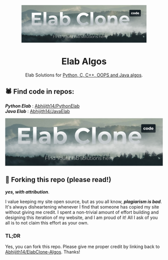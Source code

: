 <div align="center">
  <img alt="Logo" src="https://github.com/Abhijith14/ElabClone-Algos/blob/master/readme_assets/demo.png" width="400" />
</div>
<h1 align="center">
  Elab Algos
</h1>
<p align="center">
  Elab Solutions for <a href="http://elabclone.herokuapp.com/" target="_blank">Python, C, C++, OOPS and Java algos</a>.
</p>

## 🕷 Find code in repos:

  _**Python Elab**_ : [Abhijith14/PythonElab](https://github.com/Abhijith14/PythonElab)  
  _**Java Elab**_   : [Abhijith14/JavaElab](https://github.com/Abhijith14/JavaElab)

![demo](https://github.com/Abhijith14/ElabClone-Algos/blob/master/readme_assets/logo.png)

## 🚨 Forking this repo (please read!)

_**yes, with attribution**_.

I value keeping my site open source, but as you all know, _**plagiarism is bad**_. It's always disheartening whenever I find that someone has copied my site without giving me credit. I spent a non-trivial amount of effort building and designing this iteration of my website, and I am proud of it! All I ask of you all is to not claim this effort as your own.


### TL;DR

Yes, you can fork this repo. Please give me proper credit by linking back to [Abhijith14/ElabClone-Algos](https://github.com/Abhijith14/ElabClone-Algos). Thanks!
